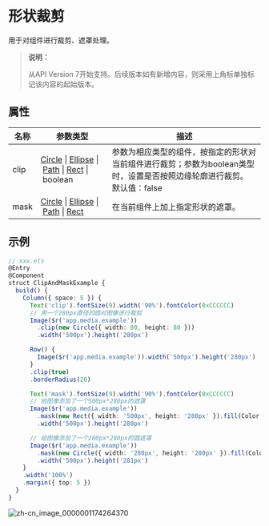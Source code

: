 # 形状裁剪

用于对组件进行裁剪、遮罩处理。

>  **说明：**
>
> 从API Version 7开始支持。后续版本如有新增内容，则采用上角标单独标记该内容的起始版本。


## 属性


| 名称    | 参数类型                                     | 描述                                  |
| -----| ------------------------------------------ | ------------------------------------ |
| clip | [Circle](ts-drawing-components-circle.md)&nbsp;\|&nbsp;[Ellipse](ts-drawing-components-ellipse.md)&nbsp;\|&nbsp;[Path](ts-drawing-components-path.md)&nbsp;\|&nbsp;[Rect](ts-drawing-components-rect.md)&nbsp;\|&nbsp;boolean | 参数为相应类型的组件，按指定的形状对当前组件进行裁剪；参数为boolean类型时，设置是否按照边缘轮廓进行裁剪。<br>默认值：false |
| mask | [Circle](ts-drawing-components-circle.md)&nbsp;\|&nbsp;[Ellipse](ts-drawing-components-ellipse.md)&nbsp;\|&nbsp;[Path](ts-drawing-components-path.md)&nbsp;\|&nbsp;[Rect](ts-drawing-components-rect.md)&nbsp;| 在当前组件上加上指定形状的遮罩。 |


## 示例

```ts
// xxx.ets
@Entry
@Component
struct ClipAndMaskExample {
  build() {
    Column({ space: 5 }) {
      Text('clip').fontSize(9).width('90%').fontColor(0xCCCCCC)
      // 用一个280px直径的圆对图像进行裁剪
      Image($r('app.media.example'))
        .clip(new Circle({ width: 80, height: 80 }))
        .width('500px').height('280px')

      Row() {
        Image($r('app.media.example')).width('500px').height('280px')
      }
      .clip(true)
      .borderRadius(20)

      Text('mask').fontSize(9).width('90%').fontColor(0xCCCCCC)
      // 给图像添加了一个500px*280px的遮罩
      Image($r('app.media.example'))
        .mask(new Rect({ width: '500px', height: '280px' }).fill(Color.Gray))
        .width('500px').height('280px')

      // 给图像添加了一个280px*280px的圆遮罩
      Image($r('app.media.example'))
        .mask(new Circle({ width: '280px', height: '280px' }).fill(Color.Gray))
        .width('500px').height('281px')
    }
    .width('100%')
    .margin({ top: 5 })
  }
}
```

![zh-cn_image_0000001174264370](figures/zh-cn_image_0000001174264370.png)

